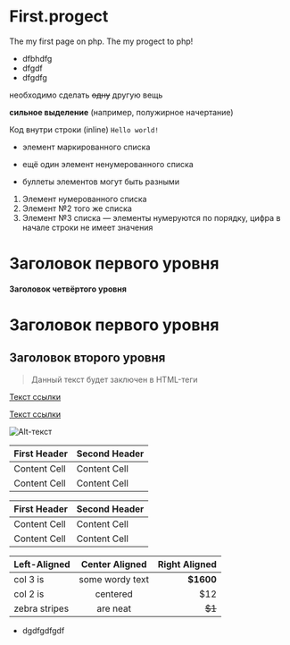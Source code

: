 # First.progect
The my first page on php.
The my progect to php!


* dfbhdfg
* dfgdf
* dfgdfg

 необходимо сделать ~~одну~~ другую вещь

 **сильное выделение** (например, полужирное начертание)

  Код внутри строки (inline) `Hello world!`

   * элемент маркированного списка
 - ещё один элемент ненумерованного списка
 + буллеты элементов могут быть разными

 1. Элемент нумерованного списка
 2. Элемент №2 того же списка
 9. Элемент №3 списка — элементы нумеруются по порядку, цифра в начале строки не имеет значения

 # Заголовок первого уровня
#### Заголовок четвёртого уровня

Заголовок первого уровня
========================
Заголовок второго уровня
------------------------

> Данный текст будет заключен в HTML-теги <blockquote></blockquote>

[Текст ссылки](адрес://ссылки.здесь "Заголовок ссылки")

[Текст ссылки][тег]

[тег]: адрес://ссылки.здесь "Заголовок ссылки"

![Alt-текст](адрес://ссылки.здесь "Заголовок изображения")

| First Header  | Second Header |
| ------------- | ------------- |
| Content Cell  | Content Cell  |
| Content Cell  | Content Cell  |

First Header  | Second Header
------------- | -------------
Content Cell  | Content Cell
Content Cell  | Content Cell

| Left-Aligned  | Center Aligned  | Right Aligned |
|:------------- |:---------------:| -------------:|
| col 3 is      | some wordy text |     **$1600** |
| col 2 is      | centered        |         $12   |
| zebra stripes | are neat        |        ~~$1~~ |

* dgdfgdfgdf